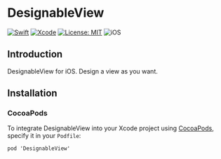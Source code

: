 # DesignableView

<p align="center">
<a href="https://github.com/SteadyAction/DesignableView">

[![Swift](https://img.shields.io/badge/Swift-4.2-orange.svg)](https://swift.org)
[![Xcode](https://img.shields.io/badge/Xcode-10.0-blue.svg)](https://developer.apple.com/xcode)
[![License: MIT](https://img.shields.io/badge/License-MIT-yellow.svg)](https://opensource.org/licenses/MIT)
<img src="https://img.shields.io/badge/os-iOS-green.svg?style=flat" alt="iOS">

## Introduction

DesignableView for iOS.
Design a view as you want.

## Installation

### CocoaPods

<p>To integrate DesignableView into your Xcode project using <a href="http://cocoapods.org">CocoaPods</a>, specify it in your <code>Podfile</code>:</p>

<pre><code class="ruby language-ruby">pod 'DesignableView'</code></pre>

